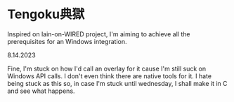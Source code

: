 # Tengoku典獄

Inspired on lain-on-WIRED project, I'm aiming to achieve all the prerequisites for an Windows integration.


8.14.2023

  Fine, I'm stuck on how I'd call an overlay for it cause I'm still suck on Windows API calls. I don't even think there are native tools for it.
  I hate being stuck as this so, in case I'm stuck until wednesday, I shall make it in C and see what happens.
